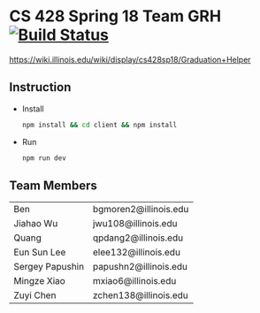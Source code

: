 # CS 428 Spring 18 Team GRH [![Build Status](https://travis-ci.com/mxiao6/cs428grh.svg?token=29NdwAZchaFq7Q2StmqM&branch=master)](https://travis-ci.com/mxiao6/cs428grh)

https://wiki.illinois.edu/wiki/display/cs428sp18/Graduation+Helper

## Instruction

* Install
  ```bash
  npm install && cd client && npm install
  ```

* Run
  ```bash
  npm run dev
  ```

## Team Members
<table>
	<tr>
		<td>Ben</td>
		<td>bgmoren2@illinois.edu</td>
	</tr>
	<tr>
		<td>Jiahao Wu</td>
		<td>jwu108@illinois.edu</td>
	</tr>
	<tr>
		<td>Quang</td>
		<td>qpdang2@illinois.edu</td>
	</tr>
	<tr>
		<td>Eun Sun Lee</td>
		<td>elee132@illinois.edu</td>
	</tr>
	<tr>
		<td>Sergey Papushin</td>
		<td>papushn2@illinois.edu</td>
	</tr>
	<tr>
		<td>Mingze Xiao</td>
		<td>mxiao6@illinois.edu</td>
	</tr>
	<tr>
		<td>Zuyi Chen</td>
		<td>zchen138@illinois.edu</td>
	</tr>	
</table>
